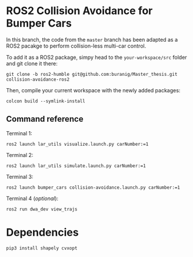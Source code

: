 
# ROS2 Collision Avoidance for Bumper Cars

In this branch, the code from the ```master``` branch has been adapted as a ROS2 pacakge to perform collision-less multi-car control.

To add it as a ROS2 package, simpy head to the ```your-workspace/src``` folder and git clone it there:

```
git clone -b ros2-humble git@github.com:buranig/Master_thesis.git collision-avoidance-ros2
```

Then, compile your current workspace with the newly added packages:
```
colcon build --symlink-install
```

## Command reference

Terminal 1:
```
ros2 launch lar_utils visualize.launch.py carNumber:=1
```

Terminal 2:
```
ros2 launch lar_utils simulate.launch.py carNumber:=1
```

Terminal 3:
```
ros2 launch bumper_cars collision-avoidance.launch.py carNumber:=1
```

Terminal 4 (_optional_):
```
ros2 run dwa_dev view_trajs
```

# Dependencies

```
pip3 install shapely cvxopt